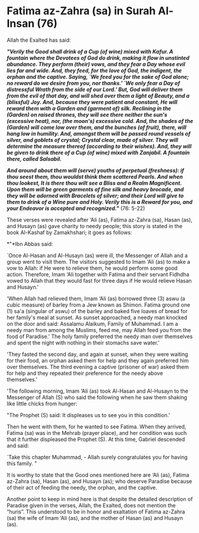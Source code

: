 Fatima az-Zahra (sa) in Surah Al-Insan (76)
===========================================

Allah the Exalted has said:

***"Verily the Good shall drink of a Cup (of wine) mixed with Kafur. A
fountain where the Devotees of God do drink, making it flow in unstinted
abundance. They perform (their) vows, and they fear a Day whose evil
lies far and wide. And, they feed, for the love of God, the indigent,
the orphan and the captive. Saying, \`We feed you for the sake of God
alone; no reward do we desire from you, nor thanks.' \`We only fear a
Day of distressful Wrath from the side of our Lord.' But, God will
deliver them from the evil of that day, and will shed over them a light
of Beauty, and a (blissful) Joy. And, because they were patient and
constant, He will reward them with a Garden and (garment of) silk.
Reclining in the (Garden) on raised thrones, they will see there neither
the sun's (excessive heat), nor, (the moon's) excessive cold. And, the
shades of the (Garden) will come low over them, and the bunches (of
fruit), there, will hang low in humility. And, amongst them will be
passed round vessels of silver, and goblets of crystal; Crystal clear,
made of silver. They will determine the measure thereof (according to
their wishes). And, they will be given to drink there of a Cup (of wine)
mixed with Zanjabil. A fountain there, called Salsabil.***

***And around about them will (serve) youths of perpetual (freshness):
if thou seest them, thou wouldst think them scattered Pearls. And when
thou lookest, It is there thou wilt see a Bliss and a Realm Magnificent.
Upon them will be green garments of fine silk and heavy brocade, and
they will be adorned with Bracelets of silver; and their Lord will give
to them to drink of a Wine pure and Holy. Verily this is a Reward for
you, and your Endeavor is accepted and recognized."*** (76: 5-22)

These verses were revealed after ‘Ali (as), Fatima az-Zahra (sa), Hasan
(as), and Husayn (as) gave charity to needy people; this story is stated
in the book Al-Kashaf by Zamakhshari; it goes as follows:

*"*Ibn Abbas said:

\`Once Al-Hasan and Al-Husayn (as) were ill, the Messenger of Allah and
a group went to visit them. The visitors suggested to Imam ‘Ali (as) to
make a vow to Allah: if He were to relieve them, he would perform some
good action. Therefore, Imam ‘Ali together with Fatima and their servant
Fidhdha vowed to Allah that they would fast for three days if He would
relieve Hasan and Husayn.'

'When Allah had relieved them, Imam ‘Ali (as) borrowed three (3) aswu (a
cubic measure) of barley from a Jew known as Shimon. Fatima ground one
(1) sa'a (singular of aswu) of the barley and baked five loaves of bread
for her family's meal at sunset. As sunset approached, a needy man
knocked on the door and said: Assalamu Alaikum, Family of Muhammad. I am
a needy man from among the Muslims, feed me, may Allah feed you from the
food of Paradise.' The holy family preferred the needy man over
themselves and spent the night with nothing in their stomachs save
water.'

'They fasted the second day, and again at sunset, when they were waiting
for their food, an orphan asked them for help and they again preferred
him over themselves. The third evening a captive (prisoner of war) asked
them for help and they repeated their preference for the needy above
themselves.'

'The following morning, Imam ‘Ali (as) took Al-Hasan and Al-Husayn to
the Messenger of Allah (S) who said the following when he saw them
shaking like little chicks from hunger:

"The Prophet (S) said: It displeases us to see you in this condition.'

Then he went with them, for he wanted to see Fatima. When they arrived,
Fatima (sa) was in the Mehrab (prayer place), and her condition was such
that it further displeased the Prophet (S). At this time, Gabriel
descended and said:

\`Take this chapter Muhammad, - Allah surely congratulates you for
having this family. "

It is worthy to state that the Good ones mentioned here are ‘Ali (as),
Fatima az-Zahra (sa), Hasan (as), and Husayn (as); who deserve Paradise
because of their act of feeding the needy, the orphan, and the captive.

Another point to keep in mind here is that despite the detailed
description of Paradise given in the verses, Allah, the Exalted, does
not mention the “huris”. This understood to be in honor and exaltation
of Fatima az-Zahra (sa) the wife of Imam ‘Ali (as), and the mother of
Hasan (as) and Husayn (as).


